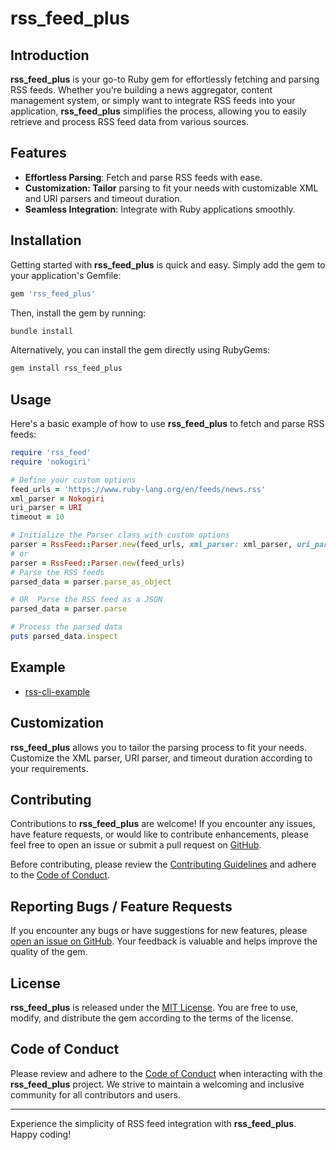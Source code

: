 # rss_feed_plus

## Introduction

**rss_feed_plus** is your go-to Ruby gem for effortlessly fetching and parsing RSS feeds. Whether you're building a news aggregator, content management system, or simply want to integrate RSS feeds into your application, **rss_feed_plus** simplifies the process, allowing you to easily retrieve and process RSS feed data from various sources.

## Features

- **Effortless Parsing**: Fetch and parse RSS feeds with ease.
- **Customization: Tailor** parsing to fit your needs with customizable XML and URI parsers and timeout duration.
- **Seamless Integration**: Integrate with Ruby applications smoothly.

## Installation

Getting started with **rss_feed_plus** is quick and easy. Simply add the gem to your application's Gemfile:

```ruby
gem 'rss_feed_plus'
```

Then, install the gem by running:

```bash
bundle install
```

Alternatively, you can install the gem directly using RubyGems:

```bash
gem install rss_feed_plus
```

## Usage

Here's a basic example of how to use **rss_feed_plus** to fetch and parse RSS feeds:

```ruby
require 'rss_feed'
require 'nokogiri'

# Define your custom options
feed_urls = 'https://www.ruby-lang.org/en/feeds/news.rss'
xml_parser = Nokogiri
uri_parser = URI
timeout = 10

# Initialize the Parser class with custom options
parser = RssFeed::Parser.new(feed_urls, xml_parser: xml_parser, uri_parser: uri_parser, timeout: timeout)
# or 
parser = RssFeed::Parser.new(feed_urls)
# Parse the RSS feeds
parsed_data = parser.parse_as_object 

# OR  Parse the RSS feed as a JSON
parsed_data = parser.parse

# Process the parsed data
puts parsed_data.inspect
```
## Example 
- [rss-cli-example](https://github.com/talaatmagdyx/rss-cli-example)
  
## Customization

**rss_feed_plus** allows you to tailor the parsing process to fit your needs. Customize the XML parser, URI parser, and timeout duration according to your requirements.

## Contributing

Contributions to **rss_feed_plus** are welcome! If you encounter any issues, have feature requests, or would like to contribute enhancements, please feel free to open an issue or submit a pull request on [GitHub](https://github.com/talaatmagdyx/rss_feed_plus).

Before contributing, please review the [Contributing Guidelines](https://github.com/talaatmagdyx/rss_feed_plus/blob/master/.github/CONTRIBUTING.md) and adhere to the [Code of Conduct](https://github.com/talaatmagdyx/rss_feed_plus/blob/master/.github/CODE_OF_CONDUCT.md).

## Reporting Bugs / Feature Requests

If you encounter any bugs or have suggestions for new features, please [open an issue on GitHub](https://github.com/talaatmagdyx/rss_feed_plus/issues). Your feedback is valuable and helps improve the quality of the gem.

## License

**rss_feed_plus** is released under the [MIT License](https://opensource.org/licenses/MIT). You are free to use, modify, and distribute the gem according to the terms of the license.

## Code of Conduct

Please review and adhere to the [Code of Conduct](https://github.com/talaatmagdyx/rss_feed_plus/blob/master/.github/CODE_OF_CONDUCT.md) when interacting with the **rss_feed_plus** project. We strive to maintain a welcoming and inclusive community for all contributors and users.

---

Experience the simplicity of RSS feed integration with **rss_feed_plus**. Happy coding!
